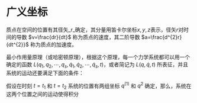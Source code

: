 # 广义坐标

质点在空间的位置有其径矢_r_确定，其分量用笛卡尔坐标$x,y,z$表示，径矢$r$对时间的导数 $v=\frac{dr}{dt}$ 称为质点的速度，其二阶导数 $a=\frac{d^{2}r}{dt^{2}}$ 称为质点的加速度。

最小作用量原理（或哈密顿原理），根据这个原理，每一个力学系统都可以用一个确定的函数 $L(q_{1},q_{2},\cdots,q_{s},\dot{q}_{1},\dot{q}_{2},\cdots,\dot{q}_{s},t)$，或者简记为 $L(q,\dot{q},t)$ 所表征，并且系统的运动还要满足下面的条件：

假设在时刻  $t=t_{1}$ 和 $t=t_{2}$ 系统的位置有两组坐标 $q^{(1)}$ 和 $q^{2}$ 确定，那么，系统在这两个位置之间的运动使得积分 